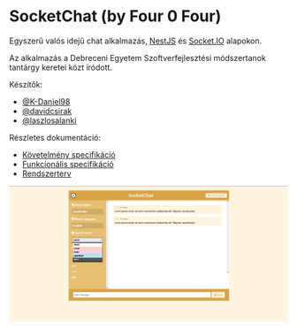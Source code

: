# SocketChat (by Four 0 Four)

Egyszerű valós idejű chat alkalmazás, [NestJS](https://nestjs.com/) és [Socket.IO](https://socket.io/) alapokon.

Az alkalmazás a Debreceni Egyetem Szoftverfejlesztési módszertanok tantárgy keretei közt íródott.

Készítők:
- [@K-Daniel98](https://github.com/K-Daniel98)
- [@davidcsirak](https://github.com/davidcsirak)
- [@laszlosalanki](https://github.com/laszlosalanki/)

Részletes dokumentáció:
- [Követelmény specifikáció](https://github.com/laszlosalanki/socketchat/blob/main/kovetelmeny_specifikacio.md)
- [Funkcionális specifikáció](https://github.com/laszlosalanki/socketchat/blob/main/funkcionalis_specifikacio.md)
- [Rendszerterv](https://github.com/laszlosalanki/socketchat/blob/main/rendszerterv.md)

![Chat](https://github.com/laszlosalanki/socketchat/blob/main/docs/screen/chat.png)
